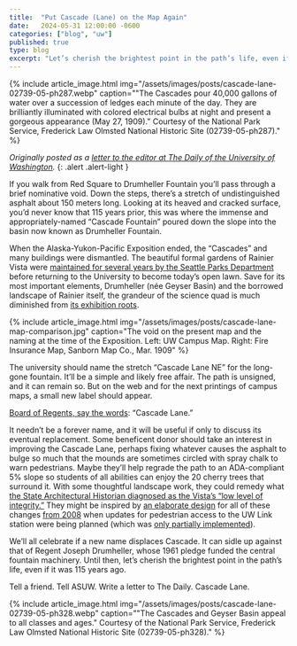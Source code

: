 ```yaml
---
title:  "Put Cascade (Lane) on the Map Again"
date:   2024-05-31 12:00:00 -0600
categories: ["blog", "uw"]
published: true
type: blog
excerpt: "Let’s cherish the brightest point in the path’s life, even if it was 115 years ago."
---
```


{% include article_image.html img="/assets/images/posts/cascade-lane-02739-05-ph287.webp" caption="\"The Cascades pour 40,000 gallons of water over a succession of ledges each minute of the day. They are brilliantly illuminated with colored electrical bulbs at night and present a gorgeous appearance (May 27, 1909).\" Courtesy of the National Park Service, Frederick Law Olmsted National Historic Site (02739-05-ph287)." %}

_Originally posted as a [letter to the editor at The Daily of the University of Washington](https://www.dailyuw.com/opinion/put-cascade-lane-on-the-map-again/article_3a3f8690-1efb-11ef-9649-0f5ac3c76623.html)._
{: .alert .alert-light }

If you walk from Red Square to Drumheller Fountain you’ll pass through a brief nominative void. Down the steps, there’s a stretch of undistinguished asphalt about 150 meters long. Looking at its heaved and cracked surface, you’d never know that 115 years prior, this was where the immense and appropriately-named “Cascade Fountain” poured down the slope into the basin now known as Drumheller Fountain.

When the Alaska-Yukon-Pacific Exposition ended, the “Cascades” and many buildings were dismantled. The beautiful formal gardens of Rainier Vista were [maintained for several years by the Seattle Parks Department](https://www.seattle.gov/cityarchives/exhibits-and-education/online-exhibits/alaska-yukon-pacific-exposition) before returning to the University to become today’s open lawn. Save for its most important elements, Drumheller (née Geyser Basin) and the borrowed landscape of Rainier itself, the grandeur of the science quad is much diminished from [its exhibition roots](https://www.historylink.org/File/8873).

{% include article_image.html img="/assets/images/posts/cascade-lane-map-comparison.jpg" caption="The void on the present map and the naming at the time of the Exposition. Left: UW Campus Map. Right: Fire Insurance Map, Sanborn Map Co., Mar. 1909" %}

The university should name the stretch “Cascade Lane NE” for the long-gone fountain. It’ll be a simple and likely free affair. The path is unsigned, and it can remain so. But on the web and for the next printings of campus maps, a small new label should appear.

[Board of Regents, say the words](https://www.washington.edu/admin/rules/policies/BRG/RP50.html): “Cascade Lane.”

It needn’t be a forever name, and it will be useful if only to discuss its eventual replacement. Some beneficent donor should take an interest in improving the Cascade Lane, perhaps fixing whatever causes the asphalt to bulge so much that the mounds are sometimes circled with spray chalk to warn pedestrians. Maybe they’ll help regrade the path to an ADA-compliant 5% slope so students of all abilities can enjoy the 20 cherry trees that surround it. With some thoughtful landscape work, they could remedy what [the State Architectural Historian diagnosed as the Vista’s “low level of integrity.”](https://facilities.uw.edu/files/media/vista-northlink-section-4f-evaluation.pdf) They might be inspired by [an elaborate design](https://www.seattle.gov/Documents/Departments/OPCD/DesignCommission/ProjectArchive/DCPresentation1Rainier-Vista-at-University-of-WashingtonAgendaID2272.pdf) for all of these changes [from 2008](https://www.washington.edu/news/2008/02/28/rainier-vista-changes-are-in-the-works/) when updates for pedestrian access to the UW Link station were being planned (which was [only partially implemented](https://www.washington.edu/news/2014/01/20/montlake-trianglerainer-vista-project-breaks-ground-expect-burke-gillman-detour/)).

We’ll all celebrate if a new name displaces Cascade. It can sidle up against that of Regent Joseph Drumheller, whose 1961 pledge funded the central fountain machinery. Until then, let’s cherish the brightest point in the path’s life, even if it was 115 years ago.

Tell a friend. Tell ASUW. Write a letter to The Daily. Cascade Lane.


{% include article_image.html img="/assets/images/posts/cascade-lane-02739-05-ph328.webp" caption="\"The Cascades and Geyser Basin appeal to all classes and ages.\" Courtesy of the National Park Service, Frederick Law Olmsted National Historic Site (02739-05-ph328)." %}